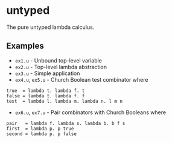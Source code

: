 # untyped

The pure untyped lambda calculus.

## Examples

* `ex1.u` - Unbound top-level variable
* `ex2.u` - Top-level lambda abstraction
* `ex3.u` - Simple application
* `ex4.u`, `ex5.u` - Church Boolean test combinator where

```
true  = lambda t. lambda f. t
false = lambda t. lambda f. f
test  = lambda l. lambda m. lambda n. l m n
```

* `ex6.u`, `ex7.u` - Pair combinators with Church Booleans where

```
pair   = lambda f. lambda s. lambda b. b f s
first  = lambda p. p true
second = lambda p. p false
```
